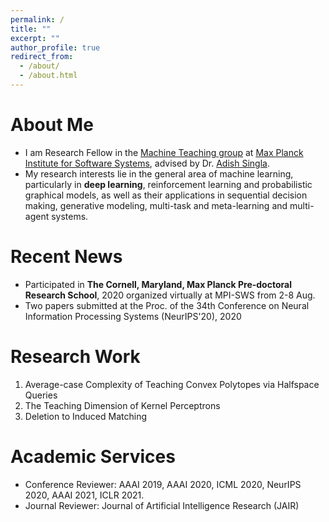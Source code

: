 ```yaml
---
permalink: /
title: ""
excerpt: ""
author_profile: true
redirect_from: 
  - /about/
  - /about.html
---
```


# About Me
* I am Research Fellow in the [Machine Teaching group](https://machineteaching.mpi-sws.org/adishsingla.html) at [Max Planck Institute for Software Systems](https://www.mpi-sws.org/), advised by Dr. [Adish Singla](https://machineteaching.mpi-sws.org/adishsingla.html). 
* My research interests lie in the general area of machine learning, particularly in **deep learning**, reinforcement learning and probabilistic graphical models, as well as their applications in sequential decision making, generative modeling, multi-task and meta-learning and multi-agent systems.

# Recent News
* Participated in **The Cornell, Maryland, Max Planck Pre-doctoral Research School**, 2020 organized virtually at MPI-SWS from 2-8 Aug.
* Two papers submitted at the Proc. of the 34th Conference on Neural Information Processing Systems (NeurIPS'20), 2020

# Research Work
1. Average-case Complexity of Teaching Convex Polytopes via Halfspace Queries  
1. The Teaching Dimension of Kernel Perceptrons 
1. Deletion to Induced Matching



# Academic Services
* Conference Reviewer: AAAI 2019, AAAI 2020, ICML 2020, NeurIPS 2020, AAAI 2021, ICLR 2021.
* Journal Reviewer: Journal of Artificial Intelligence Research (JAIR)
